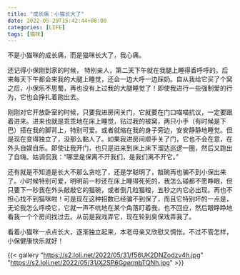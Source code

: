 ```yaml
---
title: "成长痛：小猫长大了"
date: 2022-05-29T15:42:44+08:00
categories: [LIFE]
tags: [猫咪]
---
```


不是小猫咪的成长痛，而是猫咪长大了，我心痛。

还记得小保刚到家的时候， 特别亲人，第二天下午就在我腿上睡得香呼呼的。后来每天下午都会来我的大腿上睡觉，还会一边大呼一边踩奶。自从我给它买了个窝之后，小保乐不思蜀，再也没有上过我的大腿睡觉了！即使我进行一些强制爱的行为，它也会挣扎着跑出去。

刚刚对它开放卧室的时候，只要我进房间关门，它就要在门口喵喵抗议，一定要跟着进来。进来也就是乖乖地在床上睡觉，钻过我的被窝，两只小手（有时候是下巴）搭在我的脚背上，特别可爱。或者就缩在我的身子旁边，安安静静地睡觉。但是现在变得独立了，没那么黏人了。如果我进房间顺手关了门，它也不会在意，在外头自娱自乐。即使让我开门，也只是进来到床上床下溜达巡逻一圈，然后又跑出了自嗨。姑调侃我：“哪里是保离不开我们，是我们离不开它。”

还有就是不知道是长大不那么贪吃了，还是学聪明了，敲碗再也骗不到小保出来了。小时候特别可爱，明明前一秒还在床上睡得死死的，我怎么碰都不愿睁眼，但只要下一秒我在外头敲敲它的猫碗，或者倒几粒猫粮，五秒之内它必出现。再也不担心找不到猫咪啦！可是现在这种招数已经骗不到保了，而且它特别坏的一点是，无论我怎么呼唤它，它就一声不吭地在某个角落盯着我，也不回应，然后眼睁睁地看我一个个房间找过去。从前是我戏弄它，现在轮到臭保戏弄我了。

看着小猫咪一点点长大，逐渐独立起来，本老母亲又欣慰又惆怅。不过不管怎样，小保健康快乐就好！

{{< gallery "https://s2.loli.net/2022/05/31/f56UK2DNZodzv4h.jpg" "https://s2.loli.net/2022/05/31/X2SP6GqermbTQNh.jpg" >}}

<center style="font-size:10px;margin-top:-25px;color:gray">穿衣一小时，拍照一分钟</center>
